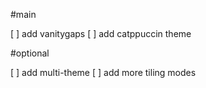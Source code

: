 #main

[ ] add vanitygaps
[ ] add catppuccin theme

#optional

[ ] add multi-theme
[ ] add more tiling modes

